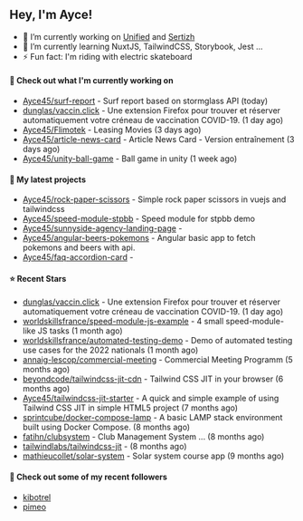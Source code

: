 ## Hey, I'm Ayce!
- 🔭 I’m currently working on <a href="https://link-u.nified.com/">Unified</a> and <a href="https://sertizh.fr/">Sertizh</a>
- 🌱 I’m currently learning NuxtJS, TailwindCSS, Storybook, Jest ...
- ⚡ Fun fact: I'm riding with electric skateboard

#### 👷 Check out what I'm currently working on

- [Ayce45/surf-report](https://github.com/Ayce45/surf-report) - Surf report based on stormglass API (today)
- [dunglas/vaccin.click](https://github.com/dunglas/vaccin.click) - Une extension Firefox pour trouver et réserver automatiquement votre créneau de vaccination COVID-19. (1 day ago)
- [Ayce45/Flimotek](https://github.com/Ayce45/Flimotek) - Leasing Movies (3 days ago)
- [Ayce45/article-news-card](https://github.com/Ayce45/article-news-card) - Article News Card - Version entraînement (3 days ago)
- [Ayce45/unity-ball-game](https://github.com/Ayce45/unity-ball-game) - Ball game in unity (1 week ago)

#### 🌱 My latest projects

- [Ayce45/rock-paper-scissors](https://github.com/Ayce45/rock-paper-scissors) - Simple rock paper scissors in vuejs and tailwindcss
- [Ayce45/speed-module-stpbb](https://github.com/Ayce45/speed-module-stpbb) - Speed module for stpbb demo
- [Ayce45/sunnyside-agency-landing-page](https://github.com/Ayce45/sunnyside-agency-landing-page) - 
- [Ayce45/angular-beers-pokemons](https://github.com/Ayce45/angular-beers-pokemons) - Angular basic app to fetch pokemons and beers with api.
- [Ayce45/faq-accordion-card](https://github.com/Ayce45/faq-accordion-card) - 

#### ⭐ Recent Stars

- [dunglas/vaccin.click](https://github.com/dunglas/vaccin.click) - Une extension Firefox pour trouver et réserver automatiquement votre créneau de vaccination COVID-19. (1 day ago)
- [worldskillsfrance/speed-module-js-example](https://github.com/worldskillsfrance/speed-module-js-example) - 4 small speed-module-like JS tasks (1 month ago)
- [worldskillsfrance/automated-testing-demo](https://github.com/worldskillsfrance/automated-testing-demo) - Demo of automated testing use cases for the 2022 nationals (1 month ago)
- [annaig-lescop/commercial-meeting](https://github.com/annaig-lescop/commercial-meeting) - Commercial Meeting Programm (5 months ago)
- [beyondcode/tailwindcss-jit-cdn](https://github.com/beyondcode/tailwindcss-jit-cdn) - Tailwind CSS JIT in your browser (6 months ago)
- [Ayce45/tailwindcss-jit-starter](https://github.com/Ayce45/tailwindcss-jit-starter) - A quick and simple example of using Tailwind CSS JIT in simple HTML5 project (7 months ago)
- [sprintcube/docker-compose-lamp](https://github.com/sprintcube/docker-compose-lamp) - A basic LAMP stack environment built using Docker Compose. (8 months ago)
- [fatihn/clubsystem](https://github.com/fatihn/clubsystem) - Club Management System ... (8 months ago)
- [tailwindlabs/tailwindcss-jit](https://github.com/tailwindlabs/tailwindcss-jit) -  (8 months ago)
- [mathieucollet/solar-system](https://github.com/mathieucollet/solar-system) - Solar system course app (9 months ago)

#### 👯 Check out some of my recent followers

- [kibotrel](https://github.com/kibotrel)
- [pimeo](https://github.com/pimeo)
